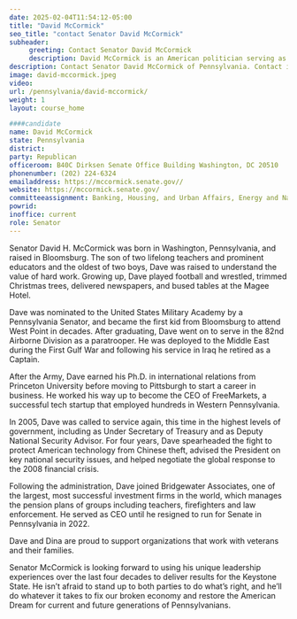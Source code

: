 ```yaml
---
date: 2025-02-04T11:54:12-05:00
title: "David McCormick"
seo_title: "contact Senator David McCormick"
subheader:
     greeting: Contact Senator David McCormick
     description: David McCormick is an American politician serving as the junior United States senator from Pennsylvania, since 2025. 
description: Contact Senator David McCormick of Pennsylvania. Contact information for David McCormick includes email address, phone number, and mailing address.
image: david-mccormick.jpeg
video:
url: /pennsylvania/david-mccormick/
weight: 1
layout: course_home

####candidate
name: David McCormick
state: Pennsylvania
district: 
party: Republican
officeroom: B40C Dirksen Senate Office Building Washington, DC 20510
phonenumber: (202) 224-6324
emailaddress: https://mccormick.senate.gov//
website: https://mccormick.senate.gov/
committeeassignment: Banking, Housing, and Urban Affairs, Energy and Natural Resources, Foreign Relations
powrid: 
inoffice: current
role: Senator
---
```

Senator David H. McCormick was born in Washington, Pennsylvania, and raised in Bloomsburg. The son of two lifelong teachers and prominent educators and the oldest of two boys, Dave was raised to understand the value of hard work. Growing up, Dave played football and wrestled, trimmed Christmas trees, delivered newspapers, and bused tables at the Magee Hotel.

Dave was nominated to the United States Military Academy by a Pennsylvania Senator, and became the first kid from Bloomsburg to attend West Point in decades. After graduating, Dave went on to serve in the 82nd Airborne Division as a paratrooper. He was deployed to the Middle East during the First Gulf War and following his service in Iraq he retired as a Captain.

After the Army, Dave earned his Ph.D. in international relations from Princeton University before moving to Pittsburgh to start a career in business. He worked his way up to become the CEO of FreeMarkets, a successful tech startup that employed hundreds in Western Pennsylvania.

In 2005, Dave was called to service again, this time in the highest levels of government, including as Under Secretary of Treasury and as Deputy National Security Advisor. For four years, Dave spearheaded the fight to protect American technology from Chinese theft, advised the President on key national security issues, and helped negotiate the global response to the 2008 financial crisis.

Following the administration, Dave joined Bridgewater Associates, one of the largest, most successful investment firms in the world, which manages the pension plans of groups including teachers, firefighters and law enforcement. He served as CEO until he resigned to run for Senate in Pennsylvania in 2022.

Dave and Dina are proud to support organizations that work with veterans and their families.

Senator McCormick is looking forward to using his unique leadership experiences over the last four decades to deliver results for the Keystone State. He isn’t afraid to stand up to both parties to do what’s right, and he’ll do whatever it takes to fix our broken economy and restore the American Dream for current and future generations of Pennsylvanians.
